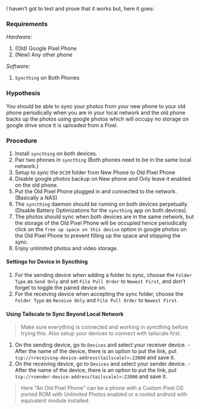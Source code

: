 I haven't got to test and prove that it works but, here it goes:

### Requirements
*Hardware:* 
1. (Old) Google Pixel Phone
2.  (New) Any other phone

*Software:*
1. `Syncthing` on Both Phones

### Hypothesis
You should be able to sync your photos from your new phone to your old phone periodically when you are in your local network and the old phone backs up the photos using google photos which will occupy no storage on google drive since it is uploaded from a Pixel.


### Procedure
1. Install `syncthing` on both devices.
2. Pair two phones in `syncthing` (Both phones need to be in the same local network.)
3. Setup to sync the `DCIM` folder from New Phone to Old Pixel Phone
4. Disable google photos backup on New phone and Only leave it enabled on the old phone.
5. Put the Old Pixel Phone plugged in and connected to the network. (Basically a NAS)
6. The `syncthing` daemon should be running on both devices perpetually. (Disable Battery Optimizations for the `syncthing` app on both devices).
7. The photos should sync when both devices are in the same network, but the storage of the Old Pixel Phone will be occupied hence periodically click on the `free up space on this device` option in google photos on the Old Pixel Phone to prevent filling up the space and stopping the sync.
8. Enjoy unlimited photos and video storage.

#### Settings for Device in Syncthing
1. For the sending device when adding a folder to sync, choose the `Folder Type` as `Send Only` and set `File Pull Order` to `Newest First`, and don't forget to toggle the paired device on.
2. For the receiving device when accepting the sync folder, choose the `Folder Type` as `Receive Only` and `File Pull Order` to `Newest First`.
   
#### Using Tailscale to Sync Beyond Local Network
> Make sure everything is connected and working in syncthing before trying this. Also setup your devices to connect with tailscale first.
 
1. On the sending device, go to `Devices` and select your receiver device.
		- After the name of the device, there is an option to put the link, put `tcp://<receiving-device-address(tailscale)>:22000` and save it.
2. On the receiving device, go to `Devices` and select your sender device.
		- After the name of the device, there is an option to put the link, put `tcp://<sender-device-address(tailscale)>:22000` and save it.

> Here "An Old Pixel Phone" can be a phone with a Custom Pixel OS ported ROM with Unlimited Photos enabled or a rooted android with equivalent module installed.